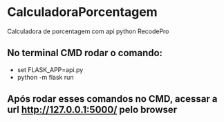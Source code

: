 # CalculadoraPorcentagem
Calculadora de porcentagem com api python RecodePro


## No terminal CMD rodar o comando:
- set FLASK_APP=api.py
- python -m flask run 

## Após rodar esses comandos no CMD, acessar a url  http://127.0.0.1:5000/ pelo browser 
